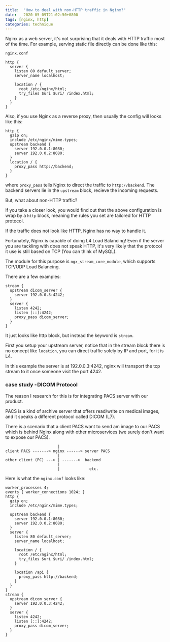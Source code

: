 ```yaml
---
title:  "How to deal with non-HTTP traffic in Nginx?"
date:   2020-05-09T21:02:50+0800
tags: [nginx, http]
categories: technique
---
```

Nginx as a web server, it's not surprising that it deals with HTTP traffic most of the time.
For example, serving static file directly can be done like this:

`nginx.conf`
```
http {
  server {
    listen 80 default_server;
    server_name localhost;
    
    location / {
      root /etc/nginx/html;
      try_files $uri $uri/ /index.html;
    }
  }
}
```
Also, if you use Nginx as a reverse proxy, then usually the config will looks like this:
```
http {
  gzip on;
  include /etc/nginx/mime.types;
  upstream backend {
    server 192.0.0.1:8080;
    server 192.0.0.2:8080;
  }
  location / {
    proxy_pass http://backend;
  }
}
```
where `proxy_pass` tells Nginx to direct the traffic to `http://backend`. The backend servers lie in the `upstream` block, recieve the incoming requests.

But, what about non-HTTP traffic?

If you take a closer look, you would find out that the above configuration is wrap by a `http` block, meaning the rules you set are tailored for HTTP protocol.

If the traffic does not look like HTTP, Nginx has no way to handle it.

Fortunately, Nginx is capable of doing L4 Load Balancing!
Even if the server you are tackling with does not speak HTTP, it's very likely that the protocol it use is still based on TCP (You can think of MySQL).

The module for this purpose is `ngx_stream_core_module`, which supports TCP/UDP Load Balancing.

There are a few examples:
```nginx
stream {
  upstream dicom_server {
    server 192.0.0.3:4242;
  }
  server {
    listen 4242;
    listen [::]:4242;
    proxy_pass dicom_server;
  }
}
```
It just looks like http block, but instead the keyword is `stream`.

First you setup your upstream server, notice that in the stream block there is no concept like `location`, you can direct traffic solely by IP and port, for it is L4.

In this example the server is at 192.0.0.3:4242, nginx will transport the tcp stream to it once someone visit the port 4242.


### case study - DICOM Protocol
The reason I research for this is for integrating PACS server with our product.

PACS is a kind of archive server that offers read/write on medical images, and it speaks a different protocol called DICOM (L7).

There is a scenario that a client PACS want to send am image to our PACS which is behind Nginx along with other microservices (we surely don't want to expose our PACS).

```
                       |
client PACS -------> nginx ------> server PACS
                       |
other client (PC) ---> | ------->  backend
                       |           
                       |             etc.
```

Here is what the `nginx.conf` looks like:
```nginx
worker_processes 4;
events { worker_connections 1024; }
http {
  gzip on;
  include /etc/nginx/mime.types;
  
  upstream backend {
    server 192.0.0.1:8080;
    server 192.0.0.2:8080;
  }
  server {
    listen 80 default_server;
    server_name localhost;
    
    location / {
      root /etc/nginx/html;
      try_files $uri $uri/ /index.html;
    }
    
    location /api {
      proxy_pass http://backend;
    }
  }
}
stream {
  upstream dicom_server {
    server 192.0.0.3:4242;
  }
  server {
    listen 4242;
    listen [::]:4242;
    proxy_pass dicom_server;
  }
}
```